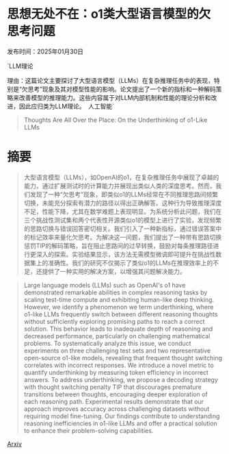# 思想无处不在：o1类大型语言模型的欠思考问题

发布时间：2025年01月30日

`LLM理论

理由：这篇论文主要探讨了大型语言模型（LLMs）在复杂推理任务中的表现，特别是“欠思考”现象及其对模型性能的影响。论文提出了一个新的指标和一种解码策略来改善模型的推理能力。这些内容属于对LLM内部机制和性能的理论分析和改进，因此应归类为LLM理论。` `人工智能`

> Thoughts Are All Over the Place: On the Underthinking of o1-Like LLMs

# 摘要

> 大型语言模型（LLMs），如OpenAI的o1，在复杂推理任务中展现了卓越的能力，通过扩展测试时的计算能力并展现出类似人类的深度思考。然而，我们发现了一种“欠思考”现象，即类似o1的LLMs经常在不同推理思路间频繁切换，未能充分探索有潜力的路径以得出正确解答。这种行为导致推理深度不足，性能下降，尤其在数学难题上表现明显。为系统分析此问题，我们在三个挑战性测试集和两个代表性开源类似o1的模型上进行了实验，发现频繁的思路切换与错误回答密切相关。我们引入了一种新指标，通过错误答案中的标记效率来量化欠思考。为解决这一问题，我们提出了一种带有思路切换惩罚TIP的解码策略，旨在阻止思路间的过早转换，鼓励对每条推理路径进行更深入的探索。实验结果显示，该方法无需模型微调即可提升在挑战性数据集上的准确性。我们的研究不仅揭示了类似o1的LLMs在推理效率上的不足，还提供了一种实用的解决方案，以增强其问题解决能力。

> Large language models (LLMs) such as OpenAI's o1 have demonstrated remarkable abilities in complex reasoning tasks by scaling test-time compute and exhibiting human-like deep thinking. However, we identify a phenomenon we term underthinking, where o1-like LLMs frequently switch between different reasoning thoughts without sufficiently exploring promising paths to reach a correct solution. This behavior leads to inadequate depth of reasoning and decreased performance, particularly on challenging mathematical problems. To systematically analyze this issue, we conduct experiments on three challenging test sets and two representative open-source o1-like models, revealing that frequent thought switching correlates with incorrect responses. We introduce a novel metric to quantify underthinking by measuring token efficiency in incorrect answers. To address underthinking, we propose a decoding strategy with thought switching penalty TIP that discourages premature transitions between thoughts, encouraging deeper exploration of each reasoning path. Experimental results demonstrate that our approach improves accuracy across challenging datasets without requiring model fine-tuning. Our findings contribute to understanding reasoning inefficiencies in o1-like LLMs and offer a practical solution to enhance their problem-solving capabilities.

[Arxiv](https://arxiv.org/abs/2501.18585)